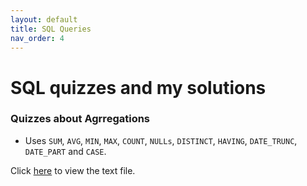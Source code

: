 ```yaml
---
layout: default
title: SQL Queries
nav_order: 4
---
```


# SQL quizzes and my solutions

### Quizzes about Agrregations

* Uses `SUM`, `AVG`, `MIN`, `MAX`, `COUNT`, `NULLs`, `DISTINCT`, `HAVING`, `DATE_TRUNC`, `DATE_PART` and `CASE`.

Click [here](aggregations.txt) to view the text file.
